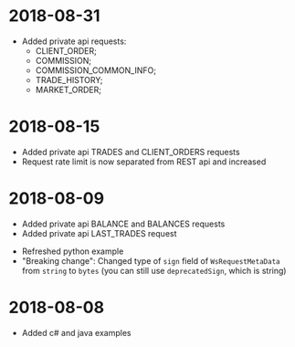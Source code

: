 # 2018-08-31
 + Added private api requests:
   - CLIENT_ORDER;
   - COMMISSION;
   - COMMISSION_COMMON_INFO;
   - TRADE_HISTORY;
   - MARKET_ORDER;
# 2018-08-15
 + Added private api TRADES and CLIENT_ORDERS requests
 + Request rate limit is now separated from REST api and increased

# 2018-08-09
 + Added private api BALANCE and BALANCES requests
 + Added private api LAST_TRADES request
 * Refreshed python example
 * "Breaking change": Changed type of `sign` field of `WsRequestMetaData` from `string` to `bytes` (you can still use `deprecatedSign`, which is string)

# 2018-08-08
 + Added c# and java examples
